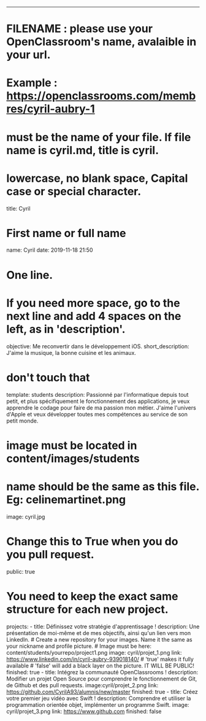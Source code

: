 ---

  # FILENAME : please use your OpenClassroom's name, avalaible in your url.
  # Example : https://openclassrooms.com/membres/cyril-aubry-1
  # must be the name of your file. If file name is cyril.md, title is cyril.
  # lowercase, no blank space, Capital case or special character.
  title: Cyril

  # First name or full name
  name: Cyril
  date: 2019-11-18 21:50

  # One line.
  # If you need more space, go to the next line and add 4 spaces on the left, as in 'description'.
   objective: Me reconvertir dans le développement iOS.
   short_description: J'aime la musique, la bonne cuisine et les animaux. 

  # don't touch that
  template: students
  description: 
      Passionné par l'informatique depuis tout petit, et plus spécifiquement le 
      fonctionnement des applications, je veux apprendre le codage pour faire de ma
      passion mon métier. J'aime l'univers d'Apple et veux développer toutes mes compétences
      au service de son petit monde.

  # image must be located in content/images/students
  # name should be the same as this file. Eg: celinemartinet.png
  image: cyril.jpg

  # Change this to True when you do you pull request. 
  public: true

  # You need to keep the exact same structure for each new project.
  projects:
      - title: Définissez votre stratégie d'apprentissage !
      description: Une présentation de moi-même et de mes objectifs, ainsi qu'un 
      lien vers mon LinkedIn.
      # Create a new repository for your images. Name it the same as your nickname and profile picture.
      # Image must be here: content/students/yourrepo/project1.png
      image: cyril/projet_1.png
      link: https://www.linkedin.com/in/cyril-aubry-939018140/
      # 'true' makes it fully available
      # 'false' will add a black layer on the picture. IT WILL BE PUBLIC!
      finished: true
      - title: Intégrez la communauté OpenClassrooms !
      description: Modifier un projet Open Source pour comprendre le fonctionnement de
      Git, de Github et des pull requests.
      image:cyril/projet_2.png
      link: https://github.com/CyrilA93/alumnis/new/master
      finished: true
      - title: Créez votre premier jeu vidéo avec Swift !
      description: Comprendre et utiliser la programmation orientée objet, 
      implémenter un programme Swift.
      image: cyril/projet_3.png
      link: https://www.github.com
      finished: false
